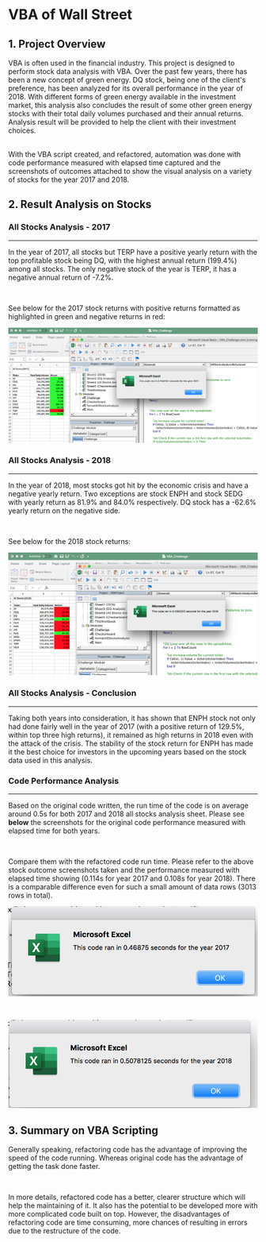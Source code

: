 # VBA of Wall Street

## 1. Project Overview

VBA is often used in the financial industry. This project is designed to perform stock data analysis with VBA. Over the past few years, there has been a new concept of green energy. DQ stock, being one of the client's preference, has been analyzed for its overall performance in the year of 2018. With different forms of green energy available in the investment market, this analysis also concludes the result of some other green energy stocks with their total daily volumes purchased and their annual returns. Analysis result will be provided to help the client with their investment choices.

<br/>
With the VBA script created, and refactored, automation was done with code performance measured with elapsed time captured and the screenshots of outcomes attached to show the visual analysis on a variety of stocks for the year 2017 and 2018.

## 2. Result Analysis on Stocks

### All Stocks Analysis - 2017
---
In the year of 2017, all stocks but TERP have a positive yearly return with the top profitable stock being DQ, with the highest annual return (199.4%) among all stocks. The only negative stock of the year is TERP, it has a negative annual return of -7.2%.

<br/>

See below for the 2017 stock returns with positive returns formatted as highlighted in green and negative returns in red:

![VBA_Challenge_2017.png](resources/VBA_Challenge_2017.png)
### All Stocks Analysis - 2018
---
In the year of 2018, most stocks got hit by the economic crisis and have a negative yearly return. Two exceptions are stock ENPH and stock SEDG with yearly return as 81.9% and 84.0% respectively. DQ stock has a -62.6% yearly return on the negative side.

<br/>

See below for the 2018 stock returns:

![VBA_Challenge_2018.png](resources/VBA_Challenge_2018.png)
### All Stocks Analysis - Conclusion
---
Taking both years into consideration, it has shown that ENPH stock not only had done fairly well in the year of 2017 (with a positive return of 129.5%, within top three high returns), it remained as high returns in 2018 even with the attack of the crisis. The stability of the stock return for ENPH has made it the best choice for investors in the upcoming years based on the stock data used in this analysis.

### Code Performance Analysis
---
Based on the original code written, the run time of the code is on average around 0.5s for both 2017 and 2018 all stocks analysis sheet. Please see **below** the screenshots for the original code performance measured with elapsed time for both years.

<br/>

Compare them with the refactored code run time. Please refer to the above stock outcome screenshots taken and the performance measured with elapsed time showing (0.114s for year 2017 and 0.108s for year 2018). There is a comparable difference even for such a small amount of data rows (3013 rows in total).

![VBA_Challenge_2017_original.png](resources/VBA_Challenge_2017_original.png)

<br/>

![VBA_Challenge_2018_original.png](resources/VBA_Challenge_2018_original.png)

## 3. Summary on VBA Scripting

Generally speaking, refactoring code has the advantage of improving the speed of the code running. Whereas original code has the advantage of getting the task done faster.

<br/>

In more details, refactored code has a better, clearer structure which will help the maintaining of it. It also has the potential to be developed more with more complicated code built on top. However, the disadvantages of refactoring code are time consuming, more chances of resulting in errors due to the restructure of the code.